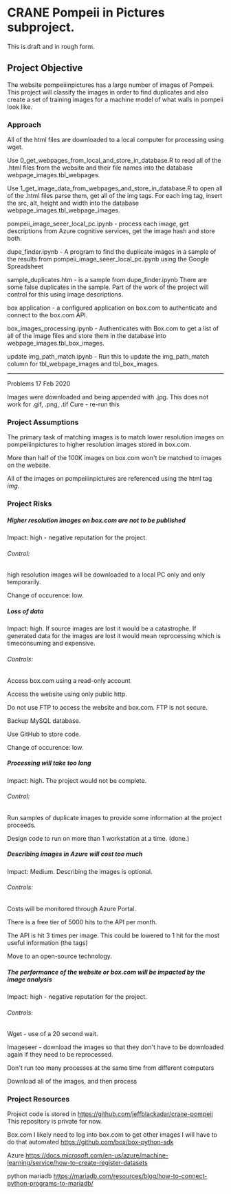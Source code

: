 # CRANE Pompeii in Pictures subproject.

This is draft and in rough form. 

## Project Objective

The website pompeiiinpictures has a large number of images of Pompeii. This project will classify the images in order to find duplicates and also create a set of training images for a machine model of what walls in pompeii look like.

### Approach

All of the html files are downloaded to a local computer for processing using wget.

Use 0_get_webpages_from_local_and_store_in_database.R to read all of the .html files from the website and their file names into the database webpage_images.tbl_webpages.

Use 1_get_image_data_from_webpages_and_store_in_database.R to open all of the .html files parse them, get all of the img tags. For each img tag, insert the src, alt, height and width into the database webpage_images.tbl_webpage_images.

pompeii_image_seeer_local_pc.ipynb - process each image, get descriptions from Azure cognitive services, get the image hash and store both.

dupe_finder.ipynb - A program to find the duplicate images in a sample of the results from pompeii_image_seeer_local_pc.ipynb using the Google Spreadsheet

sample_duplicates.htm - is a sample from dupe_finder.ipynb  There are some false duplicates in the sample.  Part of the work of the project will control for this using image descriptions.

box application - a configured application on box.com to authenticate and connect to the box.com API.

box_images_processing.ipynb - Authenticates with Box.com to get a list of all of the image files and store them in the database into webpage_images.tbl_box_images.

update img_path_match.ipynb - Run this to update the img_path_match column for tbl_webpage_images and tbl_box_images.

---
Problems 17 Feb 2020

Images were downloaded and being appended with .jpg.  This does not work for .gif, .png, .tif
Cure - re-run this





### Project Assumptions

The primary task of matching images is to match lower resolution images on pompeiiinpictures to higher resolution images stored in box.com. 

More than half of the 100K images on box.com won't be matched to images on the website.

All of the images on pompeiiinpictures are referenced using the html tag *img*.

### Project Risks

##### Higher resolution images on box.com are not to be published

Impact: high - negative reputation for the project.

###### Control:

high resolution images will be downloaded to a local PC only and only temporarily.

Change of occurence: low.

##### Loss of data

Impact: high. If source images are lost it would be a catastrophe. If generated data for the images are lost it would mean reprocessing which is timeconsuming and expensive. 

###### Controls:

Access box.com using a read-only account

Access the website using only public http.

Do not use FTP to access the website and box.com.  FTP is not secure.

Backup MySQL database.

Use GitHub to store code.

Change of occurence: low.


##### Processing will take too long

Impact: high. The project would not be complete.

###### Control:

Run samples of duplicate images to provide some information at the project proceeds.

Design code to run on more than 1 workstation at a time. (done.)

##### Describing images in Azure will cost too much

Impact: Medium. Describing the images is optional.

###### Controls:

Costs will be monitored through Azure Portal.

There is a free tier of 5000 hits to the API per month.

The API is hit 3 times per image.  This could be lowered to 1 hit for the most useful information (the tags)

Move to an open-source technology.

##### The performance of the website or box.com will be impacted by the image analysis

Impact: high - negative reputation for the project.

###### Controls:

Wget - use of a 20 second wait.

Imageseer - download the images so that they don't have to be downloaded again if they need to be reprocessed.

Don't run too many processes at the same time from different computers

Download all of the images, and then process


### Project Resources

Project code is stored in https://github.com/jeffblackadar/crane-pompeii This repository is private for now.


Box.com
I likely need to log into box.com to get other images I will have to do that automated https://github.com/box/box-python-sdk

Azure https://docs.microsoft.com/en-us/azure/machine-learning/service/how-to-create-register-datasets

python mariadb https://mariadb.com/resources/blog/how-to-connect-python-programs-to-mariadb/
